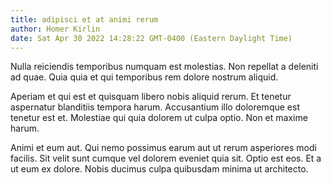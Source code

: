 ```yaml
---
title: adipisci et at animi rerum
author: Homer Kirlin
date: Sat Apr 30 2022 14:28:22 GMT-0400 (Eastern Daylight Time)
---
```

Nulla reiciendis temporibus numquam est molestias. Non repellat a deleniti ad quae. Quia quia et qui temporibus rem dolore nostrum aliquid.

 Aperiam et qui est et quisquam libero nobis aliquid rerum. Et tenetur aspernatur blanditiis tempora harum. Accusantium illo doloremque est tenetur est et. Molestiae qui quia dolorem ut culpa optio. Non et maxime harum.

 Animi et eum aut. Qui nemo possimus earum aut ut rerum asperiores modi facilis. Sit velit sunt cumque vel dolorem eveniet quia sit. Optio est eos. Et a ut eum ex dolore. Nobis ducimus culpa quibusdam minima ut architecto.